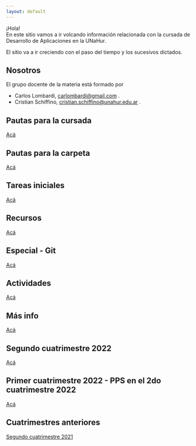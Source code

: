 ```yaml
---
layout: default
---
```


¡Hola!  
En este sitio vamos a ir volcando información relacionada con la cursada de Desarrollo de Aplicaciones en la UNaHur.

El sitio va a ir creciendo con el paso del tiempo y los sucesivos dictados.


## Nosotros
El grupo docente de la materia está formado por
- Carlos Lombardi, carlombardi@gmail.com .
- Cristian Schiffino, cristian.schiffino@unahur.edu.ar .


## Pautas para la cursada
[Acá](./pautas-para-la-cursada)

## Pautas para la carpeta
[Acá](./pautas-para-la-carpeta)

## Tareas iniciales
[Acá](./tareas-iniciales)

## Recursos
[Acá](./recursos/recursos-index)

## Especial - Git
[Acá](./git/git-index)

## Actividades
[Acá](./actividades)

## Más info
[Acá](./mas-info)

## Segundo cuatrimestre 2022
[Acá](./cuatrimestres/2022s2)

## Primer cuatrimestre 2022 - PPS en el 2do cuatrimestre 2022
[Acá](./cuatrimestres/2022s1)

## Cuatrimestres anteriores
[Segundo cuatrimestre 2021](./cuatrimestres/2021s2)
